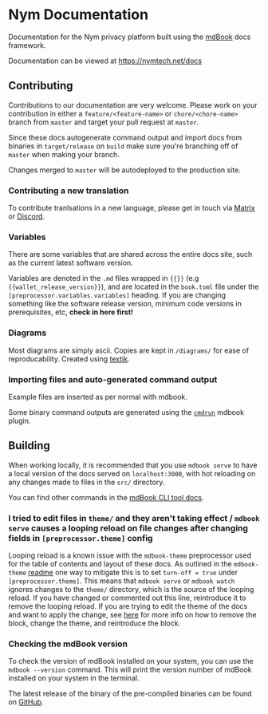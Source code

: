 # Nym Documentation
Documentation for the Nym privacy platform built using the [mdBook](https://rust-lang.github.io/mdBook/) docs framework.

Documentation can be viewed at https://nymtech.net/docs

## Contributing
Contributions to our documentation are very welcome. Please work on your contribution in either a `feature/<feature-name>` or `chore/<chore-name>` branch from `master` and target your pull request at `master`.

Since these docs autogenerate command output and import docs from binaries in `target/release` on `build` make sure you're branching off of `master` when making your branch.

Changes merged to `master` will be autodeployed to the production site.

### Contributing a new translation
To contribute tranlsations in a new language, please get in touch via [Matrix](https://matrix.to/#/#general:nymtech.chat) or [Discord](discord.gg/nym).

### Variables
There are some variables that are shared across the entire docs site, such as the current latest software version.

Variables are denoted in the `.md` files wrapped in `{{}}` (e.g `{{wallet_release_version}}`), and are located in the `book.toml` file under the `[preprocessor.variables.variables]` heading. If you are changing something like the software release version, minimum code versions in prerequisites, etc, **check in here first!**

### Diagrams
Most diagrams are simply ascii. Copies are kept in `/diagrams/` for ease of reproducability. Created using [textik](https://textik.com/#).

### Importing files and auto-generated command output

Example files are inserted as per normal with mdbook.

Some binary command outputs are generated using the [`cmdrun`](https://docs.rs/mdbook-cmdrun/latest/mdbook_cmdrun/) mdbook plugin.

## Building
When working locally, it is recommended that you use `mdbook serve` to have a local version of the docs served on `localhost:3000`, with hot reloading on any changes made to files in the `src/` directory.

You can find other commands in the [mdBook CLI tool docs](https://rust-lang.github.io/mdBook/cli/index.html).

### I tried to edit files in `theme/` and they aren't taking effect / `mdbook serve` causes a looping reload on file changes after changing fields in `[preprocessor.theme]` config

Looping reload is a known issue with the `mdbook-theme` preprocessor used for the table of contents and layout of these docs. As outlined in the `mdbook-theme` [readme](https://github.com/zjp-CN/mdbook-theme#avoid-repeating-call-on-this-tool-when-mdbook-watch) one way to mitigate this is to set `turn-off = true` under `[preprocessor.theme]`. This means that `mdbook serve` or `mdbook watch` ignores changes to the `theme/` directory, which is the source of the looping reload. If you have changed or commented out this line, reintroduce it to remove the looping reload. If you are trying to edit the theme of the docs and want to apply the change, see [here](https://github.com/zjp-CN/mdbook-theme#avoid-repeating-call-on-this-tool-when-mdbook-watch) for more info on how to remove the block, change the theme, and reintroduce the block.

### Checking the mdBook version
To check the version of mdBook installed on your system, you can use the `mdbook --version` command. This will print the version number of mdBook installed on your system in the terminal.

The latest release of the binary of the pre-compiled binaries can be found on [GitHub](https://github.com/rust-lang/mdBook/releases).
